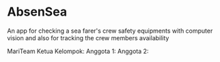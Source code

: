 # AbsenSea
An app for checking a sea farer's crew safety equipments with computer vision and also for tracking the crew members availability

MariTeam
Ketua Kelompok: 
Anggota 1: 
Anggota 2: 

